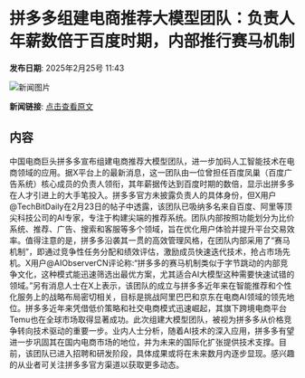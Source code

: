 # 拼多多组建电商推荐大模型团队：负责人年薪数倍于百度时期，内部推行赛马机制

**发布日期**: 2025年2月25号 11:43

![新闻图片](https://pic.chinaz.com/picmap/202105221938429246_8.jpg)

**新闻链接**: [点击查看原文](https://www.aibase.com/zh/news/15691)

## 内容

中国电商巨头拼多多宣布组建电商推荐大模型团队，进一步加码人工智能技术在电商领域的应用。据X平台上的最新消息，这一团队由一位曾担任百度凤巢（百度广告系统）核心成员的负责人领衔，其年薪据传达到百度时期的数倍，显示出拼多多在人才引进上的大手笔投入。拼多多官方未披露负责人的具体身份，但X用户@TechBitDaily在2月23日的帖子中透露，该团队已吸纳多名来自百度、阿里等顶尖科技公司的AI专家，专注于构建尖端的推荐系统。团队内部按照功能划分为比价系统、推荐、广告、搜索和客服等多个领域，旨在优化用户体验并提升平台交易效率。值得注意的是，拼多多沿袭其一贯的高效管理风格，在团队内部采用了“赛马机制”，即通过竞争性任务分配和绩效评估，激励成员快速迭代技术，抢占市场先机。X用户@AIObserverCN评论称:“拼多多的赛马机制类似于字节跳动的内部竞争文化，这种模式能迅速筛选出最优方案，尤其适合AI大模型这种需要快速试错的领域。”另有消息人士在X上表示，该团队的成立与拼多多近年来在智能推荐和个性化服务上的战略布局密切相关，目标是挑战阿里巴巴和京东在电商AI领域的领先地位。拼多多近年来凭借低价策略和社交电商模式迅速崛起，其旗下跨境电商平台Temu也在全球市场取得显著成功。此次组建大模型团队，被视为拼多多从价格竞争转向技术驱动的重要一步。业内人士分析，随着AI技术的深入应用，拼多多有望进一步巩固其在国内电商市场的地位，并为未来的国际化扩张提供技术支撑。目前，该团队已进入招聘和研发阶段，具体成果或将在未来数月内逐步显现。感兴趣的从业者可关注拼多多官方渠道以获取更多动态。
